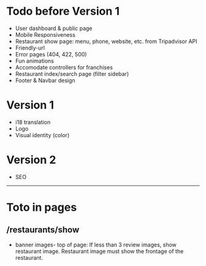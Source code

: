 # Todo before Version 1
* User dashboard & public page
* Mobile Responsiveness
* Restaurant show page: menu, phone, website, etc. from Tripadvisor API
* Friendly-url
* Error pages (404, 422, 500)
* Fun animations
* Accomodate controllers for franchises
* Restaurant index/search page (filter sidebar)
* Footer & Navbar design

# Version 1
* i18 translation
* Logo
* Visual identity (color)

# Version 2
* SEO

-----------

# Toto in pages

## /restaurants/show
* banner images- top of page: If less than 3 review images, show restaurant image. Restaurant image must show the frontage of the restaurant.
